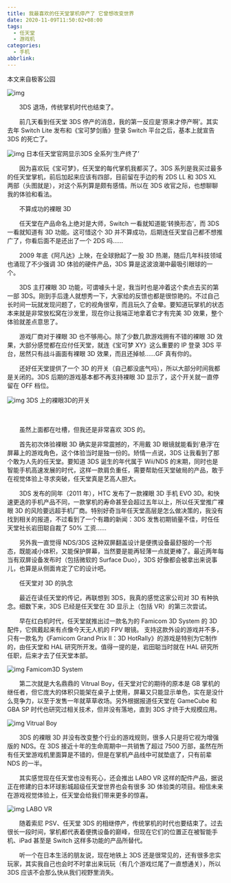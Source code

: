 ```yaml
---
title: 我最喜欢的任天堂掌机停产了 它曾想改变世界
date: 2020-11-09T11:50:02+08:00
tags:
  - 任天堂
  - 游戏机
categories:
  - 手机
abbrlink:
---
```


本文来自极客公园

![img](https://cdn.jsdelivr.net/gh/yakeing/Documentation@main/Hexo/images/eed9-kcaeqzx7607733.jpg)

　　3DS 退场，传统掌机时代也结束了。

　　前几天看到任天堂 3DS 停产的消息，我的第一反应是‘原来才停产啊’。其实去年 Switch Lite 发布和《宝可梦剑盾》登录 Switch 平台之后，基本上就宣告 3DS 的死亡了。

![img](https://cdn.jsdelivr.net/gh/yakeing/Documentation@main/Hexo/images/0fee-kcaeqzx7607749.png)
日本任天堂官网显示3DS 全系列‘生产终了’

　　因为喜欢玩《宝可梦》，任天堂的每代掌机我都买了。3DS 系列是我买过最多的任天堂掌机，前后加起来应该有四部，目前留在手边的有 2DS LL 和 3DS XL 两部（头图就是），对这个系列算是颇有感情。所以在 3DS 收官之际，也想聊聊我的体验和看法。

　　不算成功的裸眼 3D

　　任天堂在产品命名上绝对是大师，Switch 一看就知道能‘转换形态’，而 3DS 一看就知道有 3D 功能。这可惜这个 3D 并不算成功，后期连任天堂自己都不想推广了，你看后面不是还出了一个 2DS 吗……

　　2009 年底《阿凡达》上映，在全球掀起了一股 3D 热潮，随后几年科技领域也涌现了不少强调 3D 体验的硬件产品，3DS 算是这波浪潮中最吸引眼球的一个。

　　3DS 主打裸眼 3D 功能，可谓噱头十足，我当时也是冲着这个卖点去买的第一部 3DS。刚到手后逢人就想秀一下，大家给的反馈也都是很惊艳的。不过自己长时间一玩就发现问题了，它的视角很窄，而且玩久了会晕。要知道玩掌机的状态本来就是非常放松窝在沙发里，现在你让我端正地拿着它才有完美 3D 效果，整个体验就差点意思了。

　　游戏厂商对于裸眼 3D 也不够用心。除了少数几款游戏拥有不错的裸眼 3D 效果，大部分感觉都在应付任天堂，就连《宝可梦 XY》这么重要的 IP 登录 3DS 平台，居然只有战斗画面有裸眼 3D 效果，而且还掉帧……GF 真有你的。

　　还好任天堂提供了一个 3D 的开关（自己都没底气吗），所以大部分时间我都是关闭的。3DS 后期的游戏基本都不再支持裸眼 3D 显示了，这个开关就一直停留在 OFF 档位。

![img](https://cdn.jsdelivr.net/gh/yakeing/Documentation@main/Hexo/images/eb19-kcaeqzx7607831.png)
 3DS 上的裸眼3D的开关

　

　　虽然上面都在吐槽，但我还是非常喜欢 3DS 的。

　　首先初次体验裸眼 3D 确实是非常震撼的，不用戴 3D 眼镜就能看到‘悬浮’在屏幕上的游戏角色，这个体验当时是独一份的。矫情一点说，3DS 让我看到了那个敢为人先的任天堂。要知道 3DS 诞生的年代属于 Wii/NDS 的末期，同时也是智能手机高速发展的时代，这样一款肩负重任，需要帮助任天堂破局的产品，敢于在视觉体验上寻求突破，任天堂真是艺高人胆大。

　　3DS 发布的同年（2011 年），HTC 发布了一款裸眼 3D 手机 EVO 3D。和快速更迭的手机产品不同，一款掌机的寿命甚至会超过五年以上，所以任天堂推广裸眼 3D 的风险要远超手机厂商。特别好奇当年任天堂高层是怎么做决策的，我没有找到相关的报道，不过看到了一个有趣的新闻：3DS 发售初期销量不佳，时任任天堂社长岩田聪自裁了 50% 工资……

　　另外我一直觉得 NDS/3DS 这种双屏翻盖设计是便携设备最舒服的一个形态，既能减小体积，又能保护屏幕，当然要是能再轻薄一点就更棒了。最近两年每当有双屏设备发布时（包括微软的 Surface Duo），3DS 好像都会被拿出来说事儿，也算是从侧面肯定了它的设计吧。

　　任天堂对 3D 的执念

　　最近在读任天堂的传记，再联想到 3DS，我真的感觉这家公司对 3D 有种执念。细数下来，3DS 已经是任天堂在 3D 显示上（包括 VR）的第三次尝试。

　　早在红白机时代，任天堂就推出过一款名为的 Famicom 3D System 的 3D 配件，它佩戴起来有点像今天无人机的 FPV 眼镜。 支持这款外设的游戏并不多，只有一款名为《Famicom Grand Prix II：3D HotRally》的游戏是特别为它制作的，由任天堂和 HAL 研究所开发。值得一提的是，岩田聪当时就在 HAL 研究所任职，后来才去了任天堂本部。

![img](https://cdn.jsdelivr.net/gh/yakeing/Documentation@main/Hexo/images/c026-kcaeqzx7607901.jpg)
Famicom3D System

　　第二次就是大名鼎鼎的 Vitrual Boy，任天堂对它的期待的原本是 GB 掌机的继任者，但它庞大的体积只能架在桌子上使用，屏幕又只能显示单色，实在是没什么竞争力，以至于发售一年就草草收场。另外根据报道任天堂在 GameCube 和 GBA SP 时代也研究过相关技术，但并没有落地，直到 3DS 才终于大规模应用。

![img](https://cdn.jsdelivr.net/gh/yakeing/Documentation@main/Hexo/images/396f-kcaeqzx7607969.png)
Vitrual Boy

　　3DS 的裸眼 3D 并没有改变整个行业的游戏规则，很多人只是将它视为增强版的 NDS。在 3DS 接近十年的生命周期中一共销售了超过 7500 万部，虽然在所有任天堂游戏机里面算是不错的，但是在掌机产品线中可就垫底了，只有前辈 NDS 的一半。

　　其实感觉现在任天堂也没有死心，还会推出 LABO VR 这样的配件产品，据说正在修建的日本环球影城超级任天堂世界也会有很多 3D 体验类的项目。相信未来在游戏视觉体验上，任天堂会给我们带来更多的惊喜。

![img](https://cdn.jsdelivr.net/gh/yakeing/Documentation@main/Hexo/images/960b-kcaeqzx7607949.jpg)
LABO VR

　　随着索尼 PSV、任天堂 3DS 的相继停产，传统掌机的时代也要结束了。过去很长一段时间，掌机都代表着便携设备的巅峰，但现在它们的位置正在被智能手机、iPad 甚至是 Switch 这样多功能的产品所替代。

　　听一个在日本生活的朋友说，现在地铁上 3DS 还是很常见的，还有很多忠实玩家，其实我自己也会时不时拿出来玩玩（有几个游戏烂尾了一直想通关），所以 3DS 应该不会那么快从我们视野里消失。